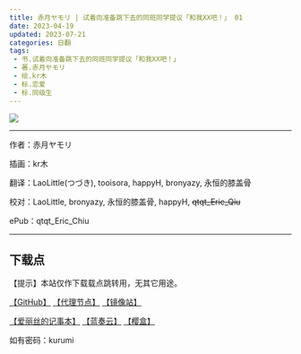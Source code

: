 ```yaml
---
title: 赤月ヤモリ | 试着向准备跳下去的同班同学提议「和我XX吧！」 01
date: 2023-04-19
updated: 2023-07-21
categories: 日翻
tags: 
 - 书.试着向准备跳下去的同班同学提议「和我XX吧！」
 - 著.赤月ヤモリ
 - 绘.kr木
 - 标.恋爱
 - 标.同级生
---
```


![](https://ghproxy.com/https://raw.githubusercontent.com/qtqtEricChiu/LightSnacks/master/pages/source/23/07/21/kurumi/1/cover.jpg)

---

作者：赤月ヤモリ

插画：kr木

翻译：LaoLittle(つづき), tooisora, happyH, bronyazy, 永恒的膝盖骨

校对：LaoLittle, bronyazy, 永恒的膝盖骨, happyH, ~~qtqt_Eric_Qiu~~

ePub：qtqt_Eric_Chiu

---

## 下载点

【提示】本站仅作下载载点跳转用，无其它用途。

[【GitHub】](https://raw.githubusercontent.com/qtqtEricChiu/LightSnacks/master/pages/source/23/07/21/kurumi/1/%5B%E7%AE%80%5D%5B%E8%B5%A4%E6%9C%88%E3%83%A4%E3%83%A2%E3%83%AA%5D%E8%AF%95%E7%9D%80%E5%90%91%E5%87%86%E5%A4%87%E8%B7%B3%E4%B8%8B%E5%8E%BB%E7%9A%84%E5%90%8C%E7%8F%AD%E5%90%8C%E5%AD%A6%E6%8F%90%E8%AE%AE%E3%80%8C%E5%92%8C%E6%88%91XX%E5%90%A7%EF%BC%81%E3%80%8D%5B01%5D.epub) [【代理节点】](https://ghproxy.com/https://github.com/qtqtEricChiu/LightSnacks/raw/master/pages/source/23/07/21/kurumi/1/%5B%E7%AE%80%5D%5B%E8%B5%A4%E6%9C%88%E3%83%A4%E3%83%A2%E3%83%AA%5D%E8%AF%95%E7%9D%80%E5%90%91%E5%87%86%E5%A4%87%E8%B7%B3%E4%B8%8B%E5%8E%BB%E7%9A%84%E5%90%8C%E7%8F%AD%E5%90%8C%E5%AD%A6%E6%8F%90%E8%AE%AE%E3%80%8C%E5%92%8C%E6%88%91XX%E5%90%A7%EF%BC%81%E3%80%8D%5B01%5D.epub) [【镜像站】](https://hub.nuaa.cf/qtqtEricChiu/LightSnacks/raw/master/pages/source/23/07/21/kurumi/1/%5B%E7%AE%80%5D%5B%E8%B5%A4%E6%9C%88%E3%83%A4%E3%83%A2%E3%83%AA%5D%E8%AF%95%E7%9D%80%E5%90%91%E5%87%86%E5%A4%87%E8%B7%B3%E4%B8%8B%E5%8E%BB%E7%9A%84%E5%90%8C%E7%8F%AD%E5%90%8C%E5%AD%A6%E6%8F%90%E8%AE%AE%E3%80%8C%E5%92%8C%E6%88%91XX%E5%90%A7%EF%BC%81%E3%80%8D%5B01%5D.epub)

[【爱丽丝的记事本】](https://qtqtericchiu.github.io/blog/security-check/ebook/kurumi/1/noire) [【蓝奏云】](https://qtqtericchiu.github.io/blog/security-check/ebook/kurumi/1/lanzou) [【樱盒】](https://qtqtericchiu.github.io/blog/security-check/ebook/kurumi/1/sakura)

如有密码：kurumi